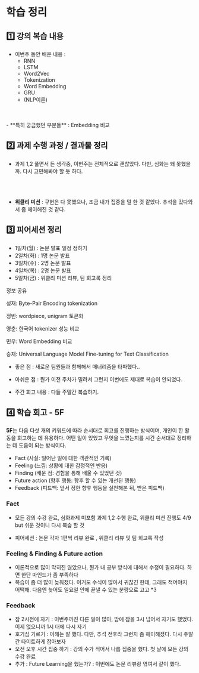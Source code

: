# 학습 정리

## 1️⃣ 강의 복습 내용

- 이번주 동안 배운 내용 : 
    - RNN
    - LSTM
    - Word2Vec
    - Tokenization
    - Word Embedding
    - GRU
    - (NLP이론)
<br>
<br>
- **특히 궁금했던 부분들** : Embedding 비교

## 2️⃣ 과제 수행 과정 / 결과물 정리

- 과제 1,2 풀면서 든 생각중, 이번주는 전체적으로 괜찮았다. 다만, 심화는 왜 못했을까. 다시 고민해봐야 할 듯 하다.
<br>
<br>

- **위클리 미션** : 구현은 다 못했으나, 조금 내가 집중을 덜 한 것 같았다. 추석을 갔다와서 좀 헤이해진 것 같다.

## 3️⃣ 피어세션 정리

- 1일차(월) : 논문 발표 일정 정하기
- 2일차(화) : 1명 논문 발표
- 3일차(수) : 2명 논문 발표
- 4일차(목) : 2명 논문 발표
- 5일차(금) : 위클리 미션 리뷰, 팀 회고록 정리

정보 공유

성재: Byte-Pair Encoding tokenization

정빈: wordpiece, unigram 토큰화

영춘: 한국어 tokenizer 성능 비교

민우: Word Embedding 비교

승재: Universal Language Model Fine-tuning for Text Classification


- 좋은 점 : 새로운 팀원들과 함께해서 매너리즘을 타파했다..
- 아쉬운 점 : 뭔가 이전 주차가 밀려서 그런지 이번에도 제대로 복습이 안되었다. 

- 주간 회고 내용 : 다들 주말간 복습하기.


## 4️⃣ 학습 회고 - 5F

<!-- ## KPT

**KPT**(Keep, Problem, Try)는 이름에서 알 수 있듯 3가지 관점에서 업무를 돌아보고, 다음 액션 아이템을 도출해내는 데 도움이 되는 회고 템플릿이다.

**Keep** (프로젝트에서 만족했고, 앞으로의 업무에서 지속하고 싶은 부분)
**Problem** (프로젝트에서 부정적인 요소로 작용했거나 아쉬웠던 점)
**Try** (Problem에 대한 해결 방식으로 다음 프로젝트에서 시도해볼 점)
KPT에서 가장 중요한 부분은 **Try**이다. 이번주 아쉬웠던 점을 Try를 통해 어떻게 보완할 수 있을지 정리해보면서 구체적인 실천 방안을 세울 수 있다. -->



**5F**는 다음 다섯 개의 키워드에 따라 순서대로 회고를 진행하는 방식이며, 개인이 한 활동을 회고하는 데 유용하다. 어떤 일이 있었고 무엇을 느꼈는지를 시간 순서대로 정리하는 데 도움이 되는 방식이다.

- Fact (사실: 일어난 일에 대한 객관적인 기록)
- Feeling (느낌: 상황에 대한 감정적인 반응)
- Finding (배운 점: 경험을 통해 배울 수 있었던 것)
- Future action (향후 행동: 향후 할 수 있는 개선된 행동)
- Feedback (피드백: 앞서 정한 향후 행동을 실천해본 뒤, 받은 피드백)

### Fact
- 모든 강의 수강 완료, 심화과제 미포함 과제 1,2 수행 완료, 위클리 미션 진행도 4/9 but 쉬운 것이니 다시 복습 할 것

- 피어세션 : 논문 각자 1편씩 리뷰 완료 , 위클리 리뷰 및 팀 회고록 작성

### Feeling & Finding & Future action
- 이론적으로 많이 막히진 않았으나, 뭔가 내 공부 방식에 대해서 수정이 필요하다. 하면 한단 마인드가 좀 부족하다
- 복습이 좀 더 많이 늦춰졌다. 이거도 수식이 많아서 귀찮긴 한데, 그래도 적어야지 어떡해. 다음엔 늦어도 일요일 안에 끝낼 수 있는 분량으로 고고 *3

### Feedback
- 잠 2시전에 자기 : 이번주까진 다른 일이 많아, 밤에 잠을 3시 넘어서 자기도 했었다. 이제 없으니까 1시 대에 다시 자기
- 호기심 기르기 : 이해는 잘 했다. 다만, 추석 전후라 그런지 좀 헤이해졌다. 다시 주말간 타이트하게 잡아보자
- 오전 오후 시간 집중 하기 : 강의 수가 적어서 나름 집중을 했다. 첫 날에 모든 강의 수강 완료
- 추가 : Future Learning을 했는가? : 이번에도 논문 리뷰랑 엮여서 같이 했다.